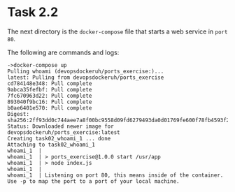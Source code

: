 # Task 2.2
The next directory is the `docker-compose` file that starts a web service in `port 80`.

The following are commands and logs:
```
->docker-compose up
Pulling whoami (devopsdockeruh/ports_exercise:)...
latest: Pulling from devopsdockeruh/ports_exercise
cd784148e348: Pull complete
9abca35fefbf: Pull complete
7fc670963d22: Pull complete
893040f9bc16: Pull complete
b0ae6401e570: Pull complete
Digest: sha256:2ff93dd0c744aee7a8f00bc9558d09fd6279493da0d01769fe600f78fb4593f2
Status: Downloaded newer image for devopsdockeruh/ports_exercise:latest
Creating task02_whoami_1 ... done
Attaching to task02_whoami_1
whoami_1  | 
whoami_1  | > ports_exercise@1.0.0 start /usr/app
whoami_1  | > node index.js
whoami_1  | 
whoami_1  | Listening on port 80, this means inside of the container. Use -p to map the port to a port of your local machine.
```


